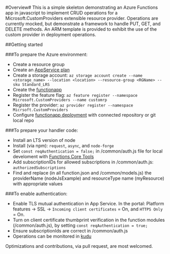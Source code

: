 #Overview#
This is a simple skeleton demonstrating an Azure Functions app in javascript to implement CRUD operations for a Microsoft.CustomProviders extensible resource provider. Operations are currently mocked, but demonstrate a framework to handle PUT, GET, and DELETE methods. An ARM template is provided to exhibit the use of the custom provider in deployment operations. 

##Getting started

###To prepare the Azure environment:
* Create a resource group 
* Create an [AppService plan](https://docs.microsoft.com/en-us/cli/azure/functionapp/plan?view=azure-cli-latest#az-functionapp-plan-create)
* Create a storage account: `az storage account create --name <storage_name> --location <location> --resource-group <RGName> --sku Standard_LRS`
* Create the [functionapp](https://docs.microsoft.com/en-us/cli/azure/functionapp?view=azure-cli-latest#az-functionapp-create)
* Register the feature flag: `az feature register --namespace Microsoft.CustomProviders --name customrp`
* Register the provider: `az provider register --namespace Micrsoft.CustomProviders`
* Configure [functionapp deployment](https://docs.microsoft.com/en-us/azure/azure-functions/functions-continuous-deployment) with connected repository or git local repo

###To prepare your handler code:
* Install an LTS version of node
* Install (via npm):  `request`, `async`, and `node-forge`
* Set `const reqAuthentication = false;` in /common/auth.js file for local develoment with [Functions Core Tools](https://docs.microsoft.com/en-us/azure/azure-functions/functions-run-local)
* Add subscriptionIDs for allowed subscriptions in /common/auth.js: `authorizedSubscriptions`
* Find and replace (in all function.json and /common/models.js) the providerName (nodeJsExample) and resourceType name (myResource) with appropriate values

###To enable authentication:
* Enable TLS mutual authentication in App Service. In the portal: Platform features -> SSL -> `Incoming client certificates` = On, and `HTTPS Only` = On.
* Turn on client certificate thumbprint verification in the function modules (/common/auth.js), by setting `const reqAuthentication = true;`
* Ensure subscriptionIds are correct in /common/auth.js
* Operations can be monitored in [kudu](https://blogs.msdn.microsoft.com/benjaminperkins/2017/11/08/how-to-access-kudu-scm-for-an-azure-app-service-environment-ase/)

Optimizations and contributions, via pull request, are most welcomed.
